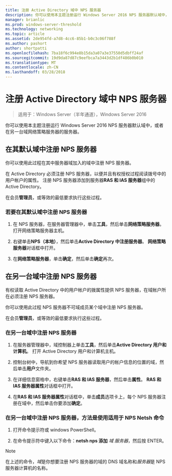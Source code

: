 ```yaml
---
title: 注册 Active Directory 域中 NPS 服务器
description: 你可以使用本主题注册运行 Windows Server 2016 NPS 服务器默认域中，或者在另一台域网络策略服务器的服务器。
manager: brianlic
ms.prod: windows-server-threshold
ms.technology: networking
ms.topic: article
ms.assetid: 2de954fd-a7d8-4cc6-85b1-b0c3c06f788f
ms.author: pashort
author: shortpatti
ms.openlocfilehash: 7ba18f6c994e8b15da3a07a3e37550d5dbff24af
ms.sourcegitcommit: 19d9da87d87c9eefbca7a3443d2b1df486b0b010
ms.translationtype: MT
ms.contentlocale: zh-CN
ms.lasthandoff: 03/28/2018
---
```

# <a name="register-an-nps-server-in-an-active-directory-domain"></a>注册 Active Directory 域中 NPS 服务器

>适用于：Windows Server（半年通道），Windows Server 2016

你可以使用本主题注册运行 Windows Server 2016 NPS 服务器默认域中，或者在另一台域网络策略服务器的服务器。

## <a name="register-an-nps-server-in-its-default-domain"></a>在其默认域中注册 NPS 服务器

你可以使用此过程在其中服务器域加入的域中注册 NPS 服务器。 

在 Active Directory 必须注册 NPS 服务器，以便并且有权授权过程阅读拨号中的用户帐户的属性。 注册 NPS 服务器添加到服务器**RAS 和 IAS 服务器**组中的 Active Directory。

在会员**管理员**，或等效的最低要求执行这些过程。

### <a name="to-register-an-nps-server-in-its-default-domain"></a>若要在其默认域中注册 NPS 服务器


1. 在 NPS 服务器，在服务器管理器中，单击**工具**，然后单击**网络策略服务器**。 打开网络策略服务器主机。

2. 右键单击**NPS（本地）**，然后单击**Active Directory 中注册服务器**。 **网络策略服务器**对话框中打开。

3. 在**网络策略服务器**，单击**确定**，然后单击**确定**再次。

## <a name="register-an-nps-server-in-another-domain"></a>在另一台域中注册 NPS 服务器

有权读取 Active Directory 中的用户帐户的拨属性提供 NPS 服务器，在域帐户所在必须注册 NPS 服务器。

你可以使用此过程 NPS 服务器不可域成员某个域中注册 NPS 服务器。

在会员**管理员**，或等效的最低要求执行这些过程。

### <a name="to-register-an-nps-server-in-another-domain"></a>在另一台域中注册 NPS 服务器

1. 在服务器管理器中，域控制器上单击**工具**，然后单击**Active Directory 用户和计算机**。 打开 Active Directory 用户和计算机主机。

2. 控制台树中，导航到你希望 NPS 服务器读取用户的帐户信息的位置的域，然后单击**用户**文件夹。 

3. 在详细信息窗格中，右键单击**RAS 和 IAS 服务器**，然后单击**属性**。 **RAS 和 IAS 服务器属性**对话框中打开。

4. 在**RAS 和 IAS 服务器属性**对话框中，单击**成员**选项卡上，每个 NPS 服务器注册在域中，然后单击你要添加**确定**。


### <a name="to-register-an-nps-server-in-another-domain-by-using-netsh-commands-for-nps"></a>在另一台域中注册 NPS 服务器，方法是使用适用于 NPS Netsh 命令

1. 打开命令提示符或 windows PowerShell。 

2. 在命令提示符中键入以下命令：**netsh nps 添加**&nbsp;*域*&nbsp;*服务器*，然后按 ENTER。

>[!NOTE]
>在上述的命令，*域*是你想要注册 NPS 服务器的域的 DNS 域名称和*服务器*是 NPS 服务器计算机的名称。

